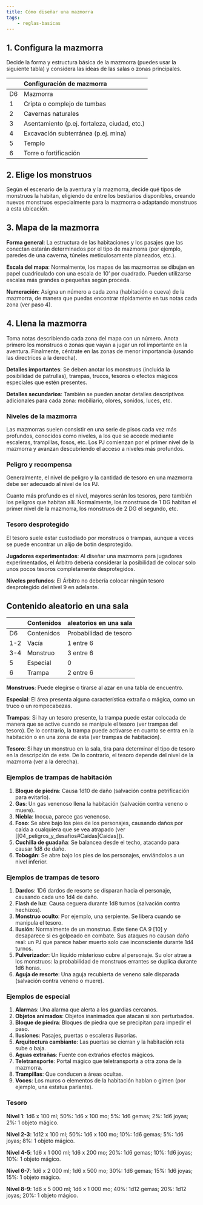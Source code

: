 ```yaml
---
title: Cómo diseñar una mazmorra
tags:
    - reglas-basicas
---
```


## 1. Configura la mazmorra
Decide la forma y estructura básica de la mazmorra (puedes usar la siguiente tabla) y considera las ideas de las salas o zonas principales.

|     | Configuración de mazmorra                    |
| --- | :------------------------------------------- |
| D6  | Mazmorra                                     |
| 1   | Cripta o complejo de tumbas                  |
| 2   | Cavernas naturales                           |
| 3   | Asentamiento (p.ej. fortaleza, ciudad, etc.) |
| 4   | Excavación subterránea (p.ej. mina)          |
| 5   | Templo                                       |
| 6   | Torre o fortificación                        |

## 2. Elige los monstruos
Según el escenario de la aventura y la mazmorra, decide qué tipos de monstruos la habitan, eligiendo de entre los bestiarios disponibles, creando nuevos monstruos especialmente para la mazmorra o adaptando monstruos a esta ubicación.

## 3. Mapa de la mazmorra
**Forma general**: La estructura de las habitaciones y los pasajes que las conectan estarán determinados por el tipo de mazmorra (por ejemplo, paredes de una caverna, túneles meticulosamente planeados, etc.).

**Escala del mapa**: Normalmente, los mapas de las mazmorras se dibujan en papel cuadriculado con una escala de 10’ por cuadrado. Pueden utilizarse escalas más grandes o pequeñas según proceda.

**Numeración**: Asigna un número a cada zona (habitación o cueva) de la mazmorra, de manera que puedas encontrar rápidamente en tus notas cada zona (ver paso 4).

## 4. Llena la mazmorra
Toma notas describiendo cada zona del mapa con un número. Anota primero los monstruos o zonas que vayan a jugar un rol importante en la aventura. Finalmente, céntrate en las zonas de menor importancia (usando las directrices a la derecha).

**Detalles importantes**: Se deben anotar los monstruos (incluida la posibilidad de patrullas), trampas, trucos, tesoros o efectos mágicos especiales que estén presentes.

**Detalles secundarios**: También se pueden anotar detalles descriptivos adicionales para cada zona: mobiliario, olores, sonidos, luces, etc.

### Niveles de la mazmorra
Las mazmorras suelen consistir en una serie de pisos cada vez más profundos, conocidos como niveles, a los que se accede mediante escaleras, trampillas, fosos, etc. Los PJ comienzan por el primer nivel de la mazmorra y avanzan descubriendo el acceso a niveles más profundos.

### Peligro y recompensa
Generalmente, el nivel de peligro y la cantidad de tesoro en una mazmorra debe ser adecuado al nivel de los PJ.

Cuanto más profundo es el nivel, mayores serán los tesoros, pero también los peligros que habitan allí. Normalmente, los monstruos de 1 DG habitan el primer nivel de la mazmorra, los monstruos de 2 DG el segundo, etc.

### Tesoro desprotegido
El tesoro suele estar custodiado por monstruos o trampas, aunque a veces se puede encontrar un alijo de botín desprotegido.

**Jugadores experimentados**: Al diseñar una mazmorra para jugadores experimentados, el Árbitro debería considerar la posibilidad de colocar solo unos pocos tesoros completamente desprotegidos.

**Niveles profundos**: El Árbitro no debería colocar ningún tesoro desprotegido del nivel 9 en adelante.

## Contenido aleatorio en una sala
|     | Contenidos | aleatorios en una sala |
| --- | ---------- | ---------------------- |
| D6  | Contenidos | Probabilidad de tesoro |
| 1-2 | Vacía      | 1 entre 6              |
| 3-4 | Monstruo   | 3 entre 6              |
| 5   | Especial   | 0                      |
| 6   | Trampa     | 2 entre 6              |

**Monstruos**: Puede elegirse o tirarse al azar en una tabla de encuentro.

**Especial**: El área presenta alguna característica extraña o mágica, como un truco o un rompecabezas.

**Trampas**: Si hay un tesoro presente, la trampa puede estar colocada de manera que se active cuando se manipule el tesoro (ver trampas del tesoro). De lo contrario, la trampa puede activarse en cuanto se entra en la habitación o en una zona de esta (ver trampas de habitación).

**Tesoro**: Si hay un monstruo en la sala, tira para determinar el tipo de tesoro en la descripción de este. De lo contrario, el tesoro depende del nivel de la mazmorra (ver a la derecha).

### Ejemplos de trampas de habitación
1. **Bloque de piedra**: Causa 1d10 de daño (salvación contra petrificación para evitarlo).
2. **Gas**: Un gas venenoso llena la habitación (salvación contra veneno o muere).
3. **Niebla**: Inocua, parece gas venenoso.
4. **Foso**: Se abre bajo los pies de los personajes, causando daños por caída a cualquiera que se vea atrapado (ver [[04_peligros_y_desafios#Caídas|Caídas]]).
5. **Cuchilla de guadaña**: Se balancea desde el techo, atacando para causar 1d8 de daño.
6. **Tobogán**: Se abre bajo los pies de los personajes, enviándolos a un nivel inferior.

### Ejemplos de trampas de tesoro
1. **Dardos**: 1D6 dardos de resorte se disparan hacia el personaje, causando cada uno 1d4 de daño.
2. **Flash de luz**: Causa ceguera durante 1d8 turnos (salvación contra hechizos).
3. **Monstruo oculto**: Por ejemplo, una serpiente. Se libera cuando se manipula el tesoro.
4. **Ilusión**: Normalmente de un monstruo. Este tiene CA 9 [10] y desaparece si es golpeado en combate. Sus ataques no causan daño real: un PJ que parece haber muerto solo cae inconsciente durante 1d4 turnos.
5. **Pulverizador**: Un líquido misterioso cubre al personaje. Su olor atrae a los monstruos: la probabilidad de monstruos errantes se duplica durante 1d6 horas.
6. **Aguja de resorte**: Una aguja recubierta de veneno sale disparada (salvación contra veneno o muere).

### Ejemplos de especial
1. **Alarmas**: Una alarma que alerta a los guardias cercanos.
2. **Objetos animados**: Objetos inanimados que atacan si son perturbados.
3. **Bloque de piedra**: Bloques de piedra que se precipitan para impedir el paso.
4. **Ilusiones**: Pasajes, puertas o escaleras ilusorias.
5. **Arquitectura cambiante**: Las puertas se cierran y la habitación rota sube o baja.
6. **Aguas extrañas**: Fuente con extraños efectos mágicos.
7. **Teletransporte**: Portal mágico que teletransporta a otra zona de la mazmorra.
8. **Trampillas**: Que conducen a áreas ocultas.
9. **Voces**: Los muros o elementos de la habitación hablan o gimen (por ejemplo, una estatua parlante).

### Tesoro
**Nivel 1**: 1d6 x 100 ml; 50%: 1d6 x 100 mo; 5%: 1d6 gemas; 2%: 1d6 joyas; 2%: 1 objeto mágico.

**Nivel 2-3**: 1d12 x 100 ml; 50%: 1d6 x 100 mo; 10%: 1d6 gemas; 5%: 1d6 joyas; 8%: 1 objeto mágico.

**Nivel 4-5**: 1d6 x 1 000 ml; 1d6 x 200 mo; 20%: 1d6 gemas; 10%: 1d6 joyas; 10%: 1 objeto mágico.

**Nivel 6-7**: 1d6 x 2 000 ml; 1d6 x 500 mo; 30%: 1d6 gemas; 15%: 1d6 joyas; 15%: 1 objeto mágico.

**Nivel 8-9**: 1d6 x 5 000 ml; 1d6 x 1 000 mo; 40%: 1d12 gemas; 20%: 1d12 joyas; 20%: 1 objeto mágico.
